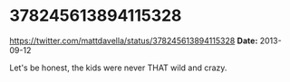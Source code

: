 # 378245613894115328
https://twitter.com/mattdavella/status/378245613894115328
**Date:** 2013-09-12

Let's be honest, the kids were never THAT wild and crazy.
